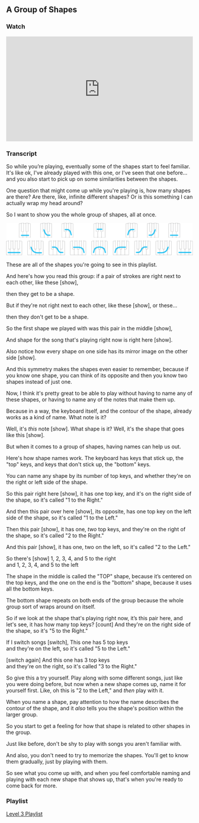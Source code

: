 ## A Group of Shapes



### Watch

<style>
.embed-container {
    position: relative;
    padding-bottom: 56.25%;
    height: 0;
    overflow: hidden;
    max-width: 100%;
  }
  iframe{
    position: absolute;
    top: 0;
    left: 0;
    width: 100%;
    height: 100%;
  }
</style>
<div class='embed-container'>
  <iframe src='https://www.youtube.com/embed/d7obs-3YdOo?rel=0' frameborder='0' allowfullscreen></iframe>
</div>



### Transcript

So while you’re playing, eventually some of the shapes start to feel familiar. It's like ok, I've already played with this one, or I've seen that one before… and you also start to pick up on some similarities between the shapes.

One question that might come up while you're playing is, how many shapes are there? Are there, like, infinite different shapes? Or is this something I can actually wrap my head around?

So I want to show you the whole group of shapes, all at once.

![group of shapes](../media/group_of_shapes.png)

These are all of the shapes you're going to see in this playlist.

And here's how you read this group: if a pair of strokes are right next to each other, like these [show],

then they get to be a shape.

But if they're not right next to each other, like these [show], or these...

then they don't get to be a shape.

So the first shape we played with was this pair in the middle [show],

And shape for the song that's playing right now is right here [show].

Also notice how every shape on one side has its mirror image on the other side [show].

And this symmetry makes the shapes even easier to remember, because if you know one shape, you can think of its opposite and then you know two shapes instead of just one.

Now, I think it's pretty great to be able to play without having to name any of these shapes, or having to name any of the notes that make them up.

Because in a way, the keyboard itself, and the contour of the shape, already works as a kind of name. What note is it?

Well, it's _this_ note [show]. What shape is it? Well, it's the shape that goes like this [show].

But when it comes to a group of shapes, having names can help us out.

Here's how shape names work. The keyboard has keys that stick up, the "top" keys, and keys that don't stick up, the "bottom" keys.

You can name any shape by its number of top keys, and whether they're on the right or left side of the shape.

So this pair right here [show], it has one top key, and it's on the right side of the shape, so it's called "1 to the Right."

And then this pair over here [show], its opposite, has one top key on the left side of the shape, so it's called "1 to the Left."

Then this pair [show], it has one, _two_ top keys, and they're on the right of the shape, so it's called "2 to the Right."

And this pair [show], it has one, two on the left, so it's called "2 to the Left."

So there's [show] 1, 2, 3, 4, and 5 to the right  
and 1, 2, 3, 4, and 5 to the left

The shape in the middle is called the "TOP" shape, because it’s centered on the top keys, and the one on the end is the "bottom" shape, because it uses all the bottom keys.

The bottom shape repeats on both ends of the group because the whole group sort of wraps around on itself.

So if we look at the shape that's playing right now, it’s this pair here, and let's see, it has how many top keys? [count] And they're on the right side of the shape, so it's "5 to the Right."

If I switch songs [switch], This one has 5 top keys  
and they're on the left, so it's called "5 to the Left."

[switch again] And this one has 3 top keys  
and they're on the right, so it's called "3 to the Right."

So give this a try yourself. Play along with some different songs, just like you were doing before, but now when a new shape comes up, name it for yourself first. Like, oh this is "2 to the Left," and _then_ play with it.

When you name a shape, pay attention to how the name describes the contour of the shape, and it _also_ tells you the shape's position within the larger group.

So you start to get a feeling for how that shape is related to other shapes in the group.

Just like before, don't be shy to play with songs you aren't familiar with.

And also, you don't need to try to memorize the shapes. You'll get to know them gradually, just by playing with them.

So see what you come up with, and when you feel comfortable naming and playing with each new shape that shows up, that's when you're ready to come back for more.



### Playlist

<a href="../player/a-group" target="_blank">Level 3 Playlist</a>
